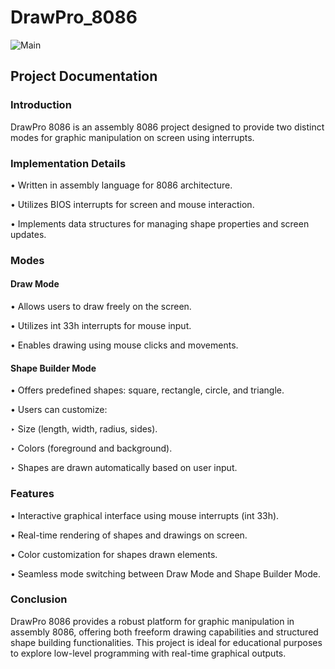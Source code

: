 # DrawPro_8086

![Main](https://github.com/abishbaig/DrawPro_8086/assets/150265259/a3f2bbb9-8fbf-406b-bdd7-9b0fdf54d5c7)

<h2>Project Documentation</h2>

<h3>Introduction</h3>
  DrawPro 8086 is an assembly 8086 project designed to provide two distinct modes for graphic manipulation on screen using interrupts.

<h3>Implementation Details</h3>
<p>• Written in assembly language for 8086 architecture.</p>
<p>• Utilizes BIOS interrupts for screen and mouse interaction.</p>
<p>• Implements data structures for managing shape properties and screen updates.</p>

<h3>Modes</h3>
<h4>Draw Mode</h4>
<p>• Allows users to draw freely on the screen.</p>
<p>• Utilizes int 33h interrupts for mouse input.</p>
<p>• Enables drawing using mouse clicks and movements.</p>
<h4>Shape Builder Mode</h4>
<p>• Offers predefined shapes: square, rectangle, circle, and triangle.</p>
<p>• Users can customize:</p>
  <p>‣ Size (length, width, radius, sides).</p>
  <p>‣ Colors (foreground and background).</p>
  <p>‣ Shapes are drawn automatically based on user input.</p>

<h3>Features</h3>
<p>• Interactive graphical interface using mouse interrupts (int 33h).</p>
<p>• Real-time rendering of shapes and drawings on screen.</p>
<p>• Color customization for shapes drawn elements.</p>
<p>• Seamless mode switching between Draw Mode and Shape Builder Mode.</p>

<h3>Conclusion</h3>
  DrawPro 8086 provides a robust platform for graphic manipulation in assembly 8086, offering both freeform drawing capabilities and structured shape building functionalities. This project is ideal for educational purposes to explore low-level programming with real-time graphical outputs.
